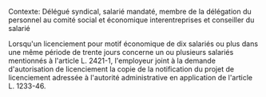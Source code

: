 Contexte: Délégué syndical, salarié mandaté, membre de la délégation du personnel au comité social et économique interentreprises et conseiller du salarié

Lorsqu'un licenciement pour motif économique de dix salariés ou plus dans une même période de trente jours concerne un ou plusieurs salariés mentionnés à l'article L. 2421-1, l'employeur joint à la demande d'autorisation de licenciement la copie de la notification du projet de licenciement adressée à l'autorité administrative en application de l'article L. 1233-46.